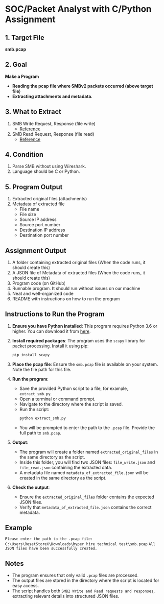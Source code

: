 # SOC/Packet Analyst with C/Python Assignment

## 1. Target File
**smb.pcap**

## 2. Goal

**Make a Program**

- **Reading the pcap file where SMBv2 packets occurred (above target file)**
- **Extracting attachments and metadata.**

## 3. What to Extract

1. SMB Write Request, Response (file write)
   - [Reference](https://learn.microsoft.com/en-us/openspecs/windows_protocols/ms-smb2/e7046961-3318-4350-be2a-a8d69bb59ce8)
2. SMB Read Request, Response (file read)
   - [Reference](https://learn.microsoft.com/en-us/openspecs/windows_protocols/ms-smb2/320f04f3-1b28-45cd-aaa1-9e5aed810dca)

## 4. Condition

1. Parse SMB without using Wireshark.
2. Language should be C or Python.

## 5. Program Output

1. Extracted original files (attachments)
2. Metadata of extracted file
    - File name
    - File size
    - Source IP address
    - Source port number
    - Destination IP address
    - Destination port number

## Assignment Output

1. A folder containing extracted original files (When the code runs, it should create this)
2. A JSON file of Metadata of extracted files (When the code runs, it should create this)
3. Program code (on GitHub)
4. Runnable program. It should run without issues on our machine
5. Neat and well-organized code
6. README with instructions on how to run the program

## Instructions to Run the Program

1. **Ensure you have Python installed**: This program requires Python 3.6 or higher. You can download it from [here](https://www.python.org/downloads/).

2. **Install required packages**: The program uses the `scapy` library for packet processing. Install it using pip:
    ```bash
    pip install scapy
    ```

3. **Place the pcap file**: Ensure the `smb.pcap` file is available on your system. Note the file path for this file.

4. **Run the program**:
    - Save the provided Python script to a file, for example, `extract_smb.py`.
    - Open a terminal or command prompt.
    - Navigate to the directory where the script is saved.
    - Run the script:
      ```bash
      python extract_smb.py
      ```
    - You will be prompted to enter the path to the `.pcap` file. Provide the full path to `smb.pcap`.

5. **Output**:
    - The program will create a folder named `extracted_original_files` in the same directory as the script.
    - Inside this folder, you will find two JSON files: `file_write.json` and `file_read.json` containing the extracted data.
    - A metadata file named `metadata_of_extracted_file.json` will be created in the same directory as the script.

6. **Check the output**:
    - Ensure the `extracted_original_files` folder contains the expected JSON files.
    - Verify that `metadata_of_extracted_file.json` contains the correct metadata.

## Example

```Please enter the path to the .pcap file: C:\Users\ResetStoreX\Downloads\hyper hire technical test\smb.pcap```
```All JSON files have been successfully created.```

## Notes

- The program ensures that only valid ```.pcap``` files are processed.
- The output files are stored in the directory where the script is located for easy access.
- The script handles both ```SMB2 Write and Read requests and responses```, extracting relevant details into structured JSON files.
